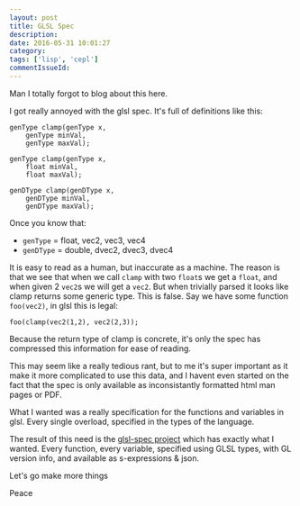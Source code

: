 ```yaml
---
layout: post
title: GLSL Spec
description:
date: 2016-05-31 10:01:27
category:
tags: ['lisp', 'cepl']
commentIssueId:
---
```


Man I totally forgot to blog about this here.

I got really annoyed with the glsl spec. It's full of definitions like this:

```
genType clamp(genType x,
  	genType minVal,
  	genType maxVal);

genType clamp(genType x,
  	float minVal,
  	float maxVal);

genDType clamp(genDType x,
  	genDType minVal,
  	genDType maxVal);
```

Once you know that:

- `genType` = float, vec2, vec3, vec4
- `genDType` = double, dvec2, dvec3, dvec4


It is easy to read as a human, but inaccurate as a machine. The reason is that we see that when we call `clamp` with two `float`s we get a `float`, and when given 2 `vec2`s we will get a `vec2`. But when trivially parsed it looks like clamp returns some generic type. This is false. Say we have some function `foo(vec2)`, in glsl this is legal:

```
foo(clamp(vec2(1,2), vec2(2,3));
```

Because the return type of clamp is concrete, it's only the spec has compressed this information for ease of reading.

This may seem like a really tedious rant, but to me it's super important as it make it more complicated to use this data, and I havent even started on the fact that the spec is only available as inconsistantly formatted html man pages or PDF.

What I wanted was a really specification for the functions and variables in glsl. Every single overload, specified in the types of the language.

The result of this need is the [glsl-spec project](https://github.com/cbaggers/glsl-spec) which has exactly what I wanted. Every function, every variable, specified using GLSL types, with GL version info, and available as s-expressions & json.

Let's go make more things

Peace
